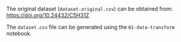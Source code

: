 The original dataset (`dataset-original.csv`) can be obtained from: https://doi.org/10.24432/C5H31Z

The `dataset.csv` file can be generated using the `01-data-transform` notebook.
